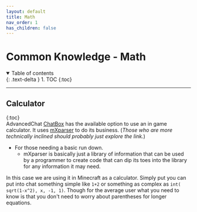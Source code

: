 ```yaml
---
layout: default
title: Math
nav_order: 1
has_children: false
---
```


# Common Knowledge - Math
<details open markdown="block">
  <summary>
    Table of contents
  </summary>
  {: .text-delta }
1. TOC
{:toc}  
</details>

---
## Calculator
{:toc}  
AdvancedChat [ChatBox]() has the available option to use an in game calculator. It uses [mXparser](https://mathparser.org/) to do its business. (*Those who are more technically inclined should probably just explore the link.*)  

- For those needing a basic run down.  
	- mXparser is basically just a library of information that can be used by a programmer to create code that can dip its toes into the library for any information it may need.
	
In this case we are using it in Minecraft as a calculator. Simply put you can put into chat something simple like `1+2` or something as complex as `int( sqrt(1-x^2), x, -1, 1)`. Though for the average user what you need to know is that you don't need to worry about parentheses for longer equations.   


<!--This documentation was written by Nomad on February 8th 2022-->
